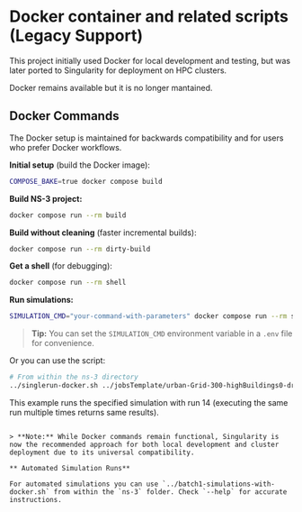 # Docker container and related scripts (Legacy Support)
This project initially used Docker for local development and testing, but was later ported to Singularity for deployment on HPC clusters.

Docker remains available but it is no longer mantained.

## Docker Commands 
The Docker setup is maintained for backwards compatibility and for users who prefer Docker workflows.

**Initial setup** (build the Docker image):

```bash
COMPOSE_BAKE=true docker compose build
```

**Build NS-3 project:**

```bash
docker compose run --rm build
```

**Build without cleaning** (faster incremental builds):

```bash
docker compose run --rm dirty-build
```

**Get a shell** (for debugging):

```bash
docker compose run --rm shell
```

**Run simulations:**

```bash
SIMULATION_CMD="your-command-with-parameters" docker compose run --rm simulation
```

> **Tip:** You can set the `SIMULATION_CMD` environment variable in a `.env` file for convenience.

Or you can use the script:

```bash
# From within the ns-3 directory
../singlerun-docker.sh ../jobsTemplate/urban-Grid-300-highBuildings0-drones0-d25-cw-32-1024-b0-e0-j0-Fast-Broadcast-500-.job 14
```

This example runs the specified simulation with run 14 (executing the same run multiple times returns same results).
```

> **Note:** While Docker commands remain functional, Singularity is now the recommended approach for both local development and cluster deployment due to its universal compatibility.

** Automated Simulation Runs**

For automated simulations you can use `../batch1-simulations-with-docker.sh` from within the `ns-3` folder. Check `--help` for accurate instructions.
